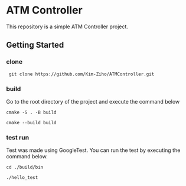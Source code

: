 # ATM Controller
This repository is a simple ATM Controller project. 
## Getting Started
### clone
```
 git clone https://github.com/Kim-Ziho/ATMController.git
```
### build
Go to the root directory of the project and execute the command below
```
cmake -S . -B build
```
```
cmake --build build
```
### test run
Test was made using GoogleTest. You can run the test by executing the command below.
```
cd ./build/bin
```
```
./hello_test
```
